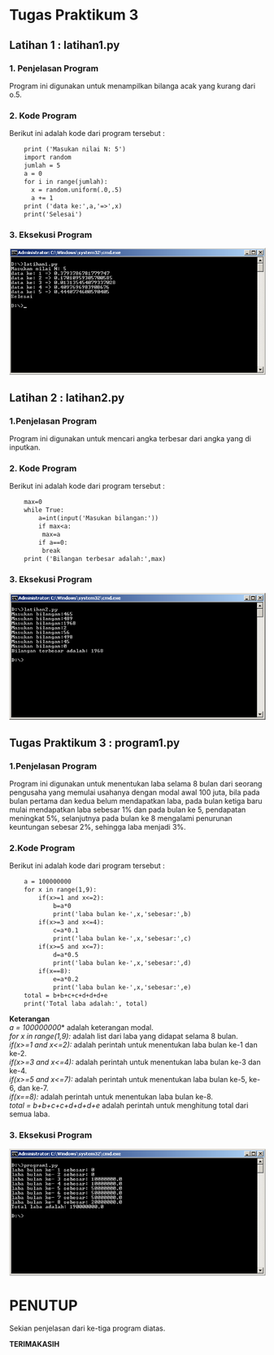 # Tugas Praktikum 3
## Latihan 1 : latihan1.py
### 1. Penjelasan Program
Program ini digunakan untuk menampilkan bilanga acak yang kurang dari o.5.
### 2. Kode Program
Berikut ini adalah kode dari program tersebut :

        print ('Masukan nilai N: 5')
        import random
        jumlah = 5
        a = 0
        for i in range(jumlah):
          x = random.uniform(.0,.5)
          a += 1
        print ('data ke:',a,'=>',x)
        print('Selesai')
### 3. Eksekusi Program
![image](https://github.com/refhaldo/labpy03/blob/master/latihan1.png?raw=true)
## Latihan 2 : latihan2.py
### 1.Penjelasan Program
Program ini digunakan untuk mencari angka terbesar dari angka yang di inputkan.
### 2. Kode Program
Berikut ini adalah kode dari program tersebut :

        max=0
        while True:
	        a=int(input('Masukan bilangan:'))
	        if max<a:
	         max=a
	        if a==0:
	         break
        print ('Bilangan terbesar adalah:',max)
### 3. Eksekusi Program
![image](https://github.com/refhaldo/labpy03/blob/master/latihan2.png?raw=true)
## Tugas Praktikum 3 : program1.py
### 1.Penjelasan Program
Program ini digunakan untuk menentukan laba selama 8 bulan dari seorang pengusaha yang memulai usahanya dengan modal awal 100 juta, bila pada bulan pertama dan kedua belum mendapatkan laba, pada bulan ketiga baru mulai mendapatkan laba sebesar 1% dan pada bulan ke 5, pendapatan meningkat 5%, selanjutnya pada bulan ke 8 mengalami penurunan keuntungan sebesar 2%, sehingga laba menjadi 3%.
### 2.Kode Program
Berikut ini adalah kode dari program tersebut :

        a = 100000000
        for x in range(1,9):
	        if(x>=1 and x<=2):
		        b=a*0
        		print('laba bulan ke-',x,'sebesar:',b)
	        if(x>=3 and x<=4):
        		c=a*0.1
	        	print('laba bulan ke-',x,'sebesar:',c)
	        if(x>=5 and x<=7):
		        d=a*0.5
	        	print('laba bulan ke-',x,'sebesar:',d)
	        if(x==8):
		        e=a*0.2
		        print('laba bulan ke-',x,'sebesar:',e)
        total = b+b+c+c+d+d+d+e
        print('Total laba adalah:', total)

**Keterangan**  
*a = 100000000** adalah keterangan modal.  
*for x in range(1,9):* adalah list dari laba yang didapat selama 8 bulan.  
*if(x>=1 and x<=2):* adalah perintah untuk menentukan laba bulan ke-1 dan ke-2.  
*if(x>=3 and x<=4):* adalah perintah untuk menentukan laba bulan ke-3 dan ke-4.  
*if(x>=5 and x<=7):* adalah perintah untuk menentukan laba bulan ke-5, ke-6, dan ke-7.  
*if(x==8):* adalah perintah untuk menentukan laba bulan ke-8.  
*total = b+b+c+c+d+d+d+e* adalah perintah untuk menghitung total dari semua laba.  
###  3. Eksekusi Program
![image](https://github.com/refhaldo/labpy03/blob/master/program1.png?raw=true)
# PENUTUP
Sekian penjelasan dari ke-tiga program diatas.

**TERIMAKASIH**
